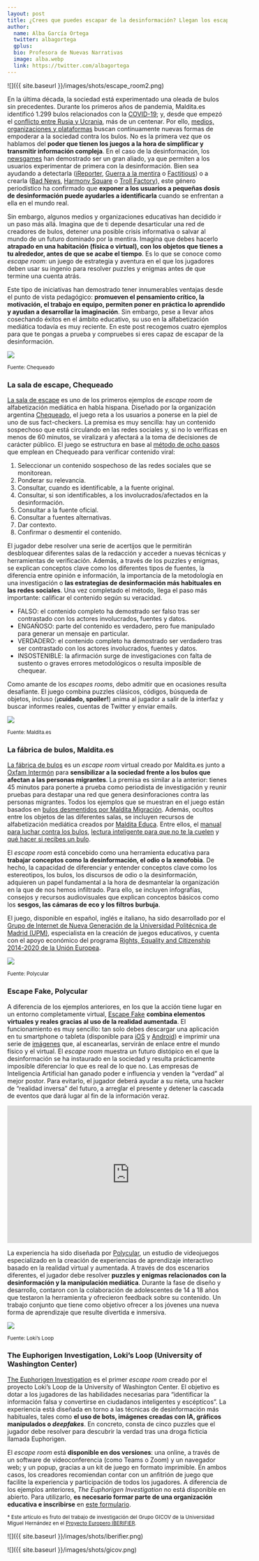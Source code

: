 ```yaml
---
layout: post
title: ¿Crees que puedes escapar de la desinformación? Llegan los escapes rooms de alfabetización mediática
author:
  name: Alba García Ortega
  twitter: albagortega
  gplus:  
  bio: Profesora de Nuevas Narrativas
  image: alba.webp
  link: https://twitter.com/albagortega
---
```

![]({{ site.baseurl }}/images/shots/escape_room2.png)

En la última década, la sociedad está experimentado una oleada de bulos sin precedentes. Durante los primeros años de pandemia, Maldita.es identificó 1.299 bulos relacionados con la [COVID-19](https://maldita.es/malditobulo/20220808/coronavirus-bulos-pandemia-prevenir-virus-covid-19/); y, desde que empezó el [conflicto entre Rusia y Ucrania](https://maldita.es/malditobulo/20221021/conflicto-militar-rusia-ucrania-bulos/), más de un centenar. Por ello, [medios, organizaciones y plataformas](https://mip.umh.es/blog/2021/10/27/tiktok-desinformacion-alfabetizacion-mediatica/) buscan continuamente nuevas formas de empoderar a la sociedad contra los bulos. No es la primera vez que os hablamos del **poder que tienen los juegos a la hora de simplificar y transmitir información compleja**. En el caso de la desinformación, los [newsgames](https://mip.umh.es/blog/2021/05/27/vacuna-contra-desinformacion-newsgames-teoria-inoculacion/) han demostrado ser un gran aliado, ya que permiten a los usuarios experimentar de primera con la desinformación. Bien sea ayudando a detectarla ([iReporter](https://www.bbc.co.uk/news/resources/idt-8760dd58-84f9-4c98-ade2-590562670096), [Guerra a la mentira](https://lab.rtve.es/webdocs/guerra-mentira/es/) o [Factitious](http://factitious.augamestudio.com/#/)) o a crearla ([Bad News](https://www.getbadnews.com/en#intro), [Harmony Square](https://harmonysquare.game/en) o [Troll Factory](https://trollfactory.yle.fi/)), este género periodístico ha confirmado que **exponer a los usuarios a pequeñas dosis de desinformación puede ayudarles a identificarla** cuando se enfrentan a ella en el mundo real. 

Sin embargo, algunos medios y organizaciones educativas han decidido ir un paso más allá. Imagina que de ti depende desarticular una red de creadores de bulos, detener una posible crisis informativa o salvar al mundo de un futuro dominado por la mentira. Imagina que debes hacerlo **atrapado en una habitación (física o virtual), con los objetos que tienes a tu alrededor, antes de que se acabe el tiempo**. Es lo que se conoce como *escape room*: un juego de estrategia y aventura en el que los jugadores deben usar su ingenio para resolver puzzles y enigmas antes de que termine una cuenta atrás. 

Este tipo de iniciativas han demostrado tener innumerables ventajas desde el punto de vista pedagógico: **promueven el pensamiento crítico, la motivación, el trabajo en equipo, permiten poner en práctica lo aprendido y ayudan a desarrollar la imaginación**. Sin embargo, pese a llevar años cosechando éxitos en el ámbito educativo, su uso en la alfabetización mediática todavía es muy reciente. En este post recogemos cuatro ejemplos para que te pongas a prueba y compruebes si eres capaz de escapar de la desinformación. 

![](https://lh5.googleusercontent.com/N-n3OzyLK9TLri4EzPsOnbU_vVI-WHDSrYf_tSemg71_NTLN43p9VNSWw47ftm-8a9MDOWm4m0QUrvhpaLD7-_0zp-RMBpuRSZspqfxwKiVzORIlDP_nHiz-v5uFOxmeOufNV10JZyF6MAdFwWh3eTlOxhSwgBu_J2Dmrzn-zPbZbPod7Ds_iSIHOFn0xw)

<sup>Fuente: Chequeado

### **La sala de escape, Chequeado**

[La sala de escape](https://chequeado.com/saladeescape/) es uno de los primeros ejemplos de *escape room* de alfabetización mediática en habla hispana. Diseñado por la organización argentina [Chequeado](https://chequeado.com/), el juego reta a los usuarios a ponerse en la piel de uno de sus fact-checkers. La premisa es muy sencilla: hay un contenido sospechoso que está circulando en las redes sociales y, si no lo verificas en menos de 60 minutos, se viralizará y afectará a la toma de decisiones de carácter público. El juego se estructura en base al [método de ocho pasos](https://chequeado.com/metodo/) que emplean en Chequeado para verificar contenido viral: 

1. Seleccionar un contenido sospechoso de las redes sociales que se monitorean. 
2. Ponderar su relevancia.
3. Consultar, cuando es identificable, a la fuente original.
4. Consultar, si son identificables, a los involucrados/afectados en la desinformación.
5. Consultar a la fuente oficial.
6. Consultar a fuentes alternativas.
7. Dar contexto.
8. Confirmar o desmentir el contenido. 

El jugador debe resolver una serie de acertijos que le permitirán desbloquear diferentes salas de la redacción y acceder a nuevas técnicas y herramientas de verificación. Además, a través de los puzzles y enigmas, se explican conceptos clave como los diferentes tipos de fuentes, la diferencia entre opinión e información, la importancia de la metodología en una investigación o **las estrategias de desinformación más habituales en las redes sociales**. Una vez completado el método, llega el paso más importante: calificar el contenido según su veracidad. 

* FALSO: el contenido completo ha demostrado ser falso tras ser contrastado con los actores involucrados, fuentes y datos.
* ENGAÑOSO: parte del contenido es verdadero, pero fue manipulado para generar un mensaje en particular.
* VERDADERO: el contenido completo ha demostrado ser verdadero tras ser contrastado con los actores involucrados, fuentes y datos.
* INSOSTENIBLE: la afirmación surge de investigaciones con falta de sustento o graves errores metodológicos o resulta imposible de chequear.

Como amante de los *escapes rooms*, debo admitir que en ocasiones resulta desafiante. El juego combina puzzles clásicos, códigos, búsqueda de objetos, incluso (**¡cuidado, spoiler!**) anima al jugador a salir de la interfaz y buscar informes reales, cuentas de Twitter y enviar emails. 

![](https://lh3.googleusercontent.com/-XhDmig2VwEA3jaaXejvtJLx7mAYM6tz0ngcoDTOej00ZheSoVz2ntdu-KbmOBvXCOTKvMLKJey0iJe9-Erzg-hpyOpqyUTALP9KmyTJQ-47c4bKuK2So6fFW8IkJtDl5WP4Jf3GUqWOYgnTZ5oB7rmeee58DPj_SxhDkuByu2-oTWj-z_tpTIFu4BCKfQ)

<sup>Fuente: Maldita.es

### **La fábrica de bulos, Maldita.es**

[La fábrica de bulos](https://escaperoom.maldita.es/) es un *escape room* virtual creado por Maldita.es junto a [Oxfam Intermón](https://www.oxfamintermon.org/es) para **sensibilizar a la sociedad frente a los bulos que afectan a las personas migrantes**. La premisa es similar a la anterior: tienes 45 minutos para ponerte a prueba como periodista de investigación y reunir pruebas para destapar una red que genera desinforaciones contra las personas migrantes. Todos los ejemplos que se muestran en el juego están basados en [bulos desmentidos por Maldita Migración](https://maldita.es/migracion/bulos/). Además, ocultos entre los objetos de las diferentes salas, se incluyen recursos de alfabetización mediática creados por [Maldita Educa](https://maldita.es/malditaeduca/). Entre ellos, el [manual para luchar contra los bulos](https://drive.google.com/file/d/1DJBsnUvciKBr0RauRuPi5mp3neSz14VQ/view), [lectura inteligente para que no te la cuelen](https://drive.google.com/file/d/1ofAadIMsS0wi1u-K9vSkug9jwtH2t6j1/view) y [qué hacer si recibes un bulo](https://drive.google.com/file/d/15R3vq4T6jlNsYmgaMZkvogsjhYHpzlpY/view). 

El *escape room* está concebido como una herramienta educativa para **trabajar conceptos como la desinformación, el odio o la xenofobia**. De hecho, la capacidad de diferenciar y entender conceptos clave como los estereotipos, los bulos, los discursos de odio o la desinformación, adquieren un papel fundamental a la hora de desmantelar la organización en la que de nos hemos infiltrado. Para ello, se incluyen infografías, consejos y recursos audiovisuales que explican conceptos básicos como los **sesgos, las cámaras de eco y los filtros burbuja**. 

El juego, disponible en español, inglés e italiano, ha sido desarrollado por el [Grupo de Internet de Nueva Generación de la Universidad Politécnica de Madrid (UPM)](https://ging.github.io/), especialista en la creación de juegos educativos, y cuenta con el apoyo económico del programa [Rights, Equality and Citizenship 2014-2020 de la Unión Europea](https://ec.europa.eu/justice/grants1/programmes-2014-2020/rec/index_en.htm).

![](https://lh3.googleusercontent.com/I3-wqXPck3Lyau0fy2kLc96D0ieASTAVJBsX9PUxAUSXh5cUrvJkoVgCK7Wf1hNAGqGJjbLvwWXpvsOFx_x7ROJ6ZQSZGNtiHo1U7RdDWQlHK-xlLnEKdWom0M2LuGAto8fm-1QvFqCYkasRDOEf6V82d2PNsh0aYkXYdutH9-VsnV_ArCbUJ_mFIG7JRQ)

<sup>Fuente: Polycular 

### **Escape Fake, Polycular**

A diferencia de los ejemplos anteriores, en los que la acción tiene lugar en un entorno completamente virtual, [Escape Fake](https://escapefake.org/en/home-4/) **combina elementos virtuales y reales gracias al uso de la realidad aumentada**. El funcionamiento es muy sencillo: tan solo debes descargar una aplicación en tu smartphone o tableta (disponible para [iOS](https://apps.apple.com/at/app/escape-fake/id1462271723) y [Android](https://play.google.com/store/apps/details?id=com.polycular.escapefake&pcampaignid=MKT-Other-global-all-co-prtnr-py-PartBadge-Mar2515-1&pli=1)) e imprimir una serie de [imágenes](https://escapefake.org/escapefake-markerset-eu.pdf) que, al escanearlas, servirán de enlace entre el mundo físico y el virtual. El *escape room* muestra un futuro distópico en el que la desinformación se ha instaurado en la sociedad y resulta prácticamente imposible diferenciar lo que es real de lo que no. Las empresas de Inteligencia Artificial han ganado poder e influencia y venden la “verdad” al mejor postor. Para evitarlo, el jugador deberá ayudar a su nieta, una hacker de “realidad inversa” del futuro, a arreglar el presente y detener la cascada de eventos que dará lugar al fin de la información veraz.

<div class="video-container">
<iframe width="560" height="315" src="https://www.youtube.com/embed/wmnF1_xoFP4" title="YouTube video player" frameborder="0" allow="accelerometer; autoplay; clipboard-write; encrypted-media; gyroscope; picture-in-picture" allowfullscreen></iframe>
</div>

La experiencia ha sido diseñada por [Polycular](https://www.polycular.com/), un estudio de videojuegos especializado en la creación de experiencias de aprendizaje interactivo basado en la realidad virtual y aumentada. A través de dos escenarios diferentes, el jugador debe resolver **puzzles y enigmas relacionados con la desinformación y la manipulación mediática**. Durante la fase de diseño y desarrollo, contaron con la colaboración de adolescentes de 14 a 18 años que testaron la herramienta y ofrecieron feedback sobre su contenido. Un trabajo conjunto que tiene como objetivo ofrecer a los jóvenes una nueva forma de aprendizaje que resulte divertida e inmersiva. 

![](https://lh5.googleusercontent.com/0M_K9dQlWll5vy_LP53r2ZsIjUQH-dxMDxupvzedUy-DZ13sJjZeqpRp7TRZfM1OwWVJqJnQkyC-n3LrCJ2vW3Nrw-d0s4H-TmurX70sGGGKLvk4zJFqq8cMS2gfZ3BOzGmFR35UxnccnNmkeeu4qYucaB__bOPG2ToVkutU-MOexsdtwai2s7tMK2jfUw)

<sup>Fuente: Loki’s Loop

### **The Euphorigen Investigation, Loki’s Loop (University of Washington Center)**

[The Euphorigen Investigation](https://www.lokisloop.org/) es el primer *escape room* creado por el proyecto Loki’s Loop de la University of Washington Center. El objetivo es dotar a los jugadores de las habilidades necesarias para “identificar la información falsa y convertirse en ciudadanos inteligentes y escépticos”. La experiencia está diseñada en torno a las técnicas de desinformación más habituales, tales como **el uso de bots, imágenes creadas con IA, gráficos manipulados o *deepfakes***. En concreto, consta de cinco puzzles que el jugador debe resolver para descubrir la verdad tras una droga ficticia llamada Euphorigen.

El *escape room* está **disponible en dos versiones**: una online, a través de un software de videoconferencia (como Teams o Zoom) y un navegador web; y un popup, gracias a un kit de juego en formato imprimible. En ambos casos, los creadores recomiendan contar con un anfitrión de juego que facilite la experiencia y participación de todos los jugadores. A diferencia de los ejemplos anteriores, *The Euphorigen Investigation* no está disponible en abierto. Para utilizarlo, **es necesario formar parte de una organización educativa e inscribirse** en [este formulario](https://forms.office.com/Pages/ResponsePage.aspx?id=W9229i_wGkSZoBYqxQYL0vUNG6GAIMVFqSMojgIMXWFURFU1OE5aMDlOR0ZOSzBUNVlTVTc2NzAwOC4u&embed=true).

<sup>* Este artículo es fruto del trabajo de investigación del Grupo GICOV de la Universidad Miguel Hernández en el [Proyecto Europero IBERIFIER](https://iberifier.eu/).

![]({{ site.baseurl }}/images/shots/iberifier.png)

![]({{ site.baseurl }}/images/shots/gicov.png)
